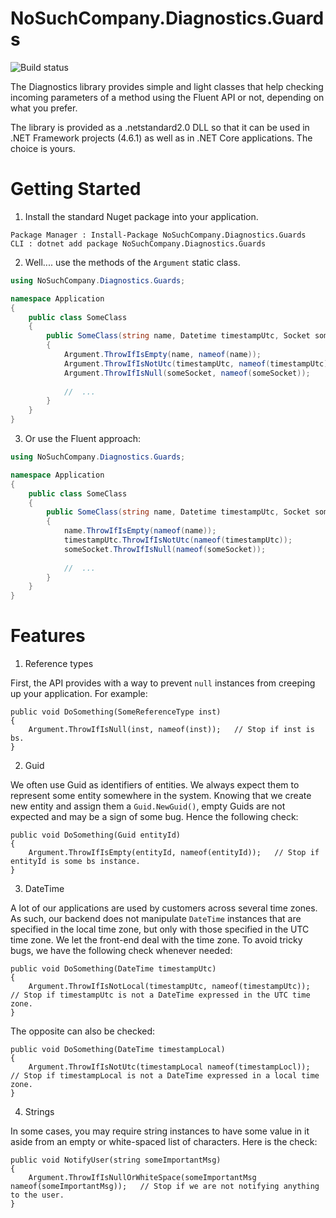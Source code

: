 # NoSuchCompany.Diagnostics.Guards #

![Build status](https://nosuchcompany.visualstudio.com/NoSuchCompany.Diagnostics/_apis/build/status/NoSuchCompany.Diagnostics-master?branch=master)

The Diagnostics library provides simple and light classes that help checking incoming parameters of a method using the Fluent API or not, depending on what you prefer.

The library is provided as a .netstandard2.0 DLL so that it can be used in .NET Framework projects (4.6.1) as well as in .NET Core applications. The choice is yours.


# Getting Started #

1. Install the standard Nuget package into your application.

```
Package Manager : Install-Package NoSuchCompany.Diagnostics.Guards
CLI : dotnet add package NoSuchCompany.Diagnostics.Guards
```

2. Well.... use the methods of the `Argument` static class.

```csharp
using NoSuchCompany.Diagnostics.Guards;

namespace Application
{
    public class SomeClass
    {
        public SomeClass(string name, Datetime timestampUtc, Socket someSocket)
        {
            Argument.ThrowIfIsEmpty(name, nameof(name));
            Argument.ThrowIfIsNotUtc(timestampUtc, nameof(timestampUtc));
            Argument.ThrowIfIsNull(someSocket, nameof(someSocket));
            
            //  ...            
        }
    }
}
```

3. Or use the Fluent approach:

```csharp
using NoSuchCompany.Diagnostics.Guards;

namespace Application
{
    public class SomeClass
    {
        public SomeClass(string name, Datetime timestampUtc, Socket someSocket)
        {
            name.ThrowIfIsEmpty(nameof(name));
            timestampUtc.ThrowIfIsNotUtc(nameof(timestampUtc));
            someSocket.ThrowIfIsNull(nameof(someSocket));
            
            //  ...            
        }
    }
}
```


# Features #

1. Reference types

First, the API provides with a way to prevent ```null``` instances from creeping up your application. For example:

```
public void DoSomething(SomeReferenceType inst)
{
    Argument.ThrowIfIsNull(inst, nameof(inst));   // Stop if inst is bs.
}
```

2. Guid

We often use Guid as identifiers of entities. We always expect them to represent some entity somewhere in the system. Knowing that we create new entity and assign them a ```Guid.NewGuid()```, empty Guids are not expected and may be a sign of some bug. Hence the following check:

```
public void DoSomething(Guid entityId)
{
    Argument.ThrowIfIsEmpty(entityId, nameof(entityId));   // Stop if entityId is some bs instance.
}
```

3. DateTime

A lot of our applications are used by customers across several time zones. As such, our backend does not manipulate ```DateTime``` instances that are specified in the local time zone, but only with those specified in the UTC time zone. We let the front-end deal with the time zone. To avoid tricky bugs, we have the following check whenever needed:


```
public void DoSomething(DateTime timestampUtc)
{
    Argument.ThrowIfIsNotLocal(timestampUtc, nameof(timestampUtc));   // Stop if timestampUtc is not a DateTime expressed in the UTC time zone.
}
```

The opposite can also be checked:

```
public void DoSomething(DateTime timestampLocal)
{
    Argument.ThrowIfIsNotUtc(timestampLocal nameof(timestampLocl));   // Stop if timestampLocal is not a DateTime expressed in a local time zone.
}
```

4. Strings

In some cases, you may require string instances to have some value in it aside from an empty or white-spaced list of characters. Here is the check:

```
public void NotifyUser(string someImportantMsg)
{
    Argument.ThrowIfIsNullOrWhiteSpace(someImportantMsg nameof(someImportantMsg));   // Stop if we are not notifying anything to the user.
}
```

